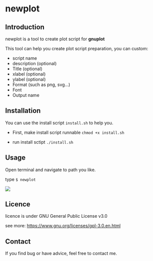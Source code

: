 # newplot
## Introduction
newplot is a tool to create plot script for **gnuplot**

This tool can help you create plot script preparation, you can custom:

* script name
* description (optional)
* Title (optional)
* xlabel (optional)
* ylabel (optional)
* Format (such as png, svg...)
* Font
* Output name

## Installation
You can use the install script `install.sh` to help you.

* First, make install script runnable
`chmod +x install.sh`

* run install sctipt
`./install.sh`

## Usage
Open terminal and navigate to path you like.

type `$ newplot`

![](https://i.imgur.com/H4mtgv5.png)


## Licence
licence is under GNU General Public License v3.0

see more: https://www.gnu.org/licenses/gpl-3.0.en.html

## Contact
If you find bug or have advice, feel free to contact me.
